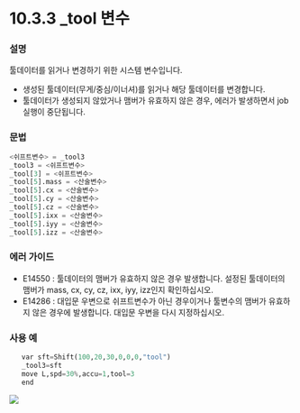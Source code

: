 ﻿# 10.3.3 _tool 변수

### 설명

툴데이터를 읽거나 변경하기 위한 시스템 변수입니다.   

- 생성된 툴데이터(무게/중심/이너셔)를 읽거나 해당 툴데이터를 변경합니다.
- 툴데이터가 생성되지 않았거나 맴버가 유효하지 않은 경우, 에러가 발생하면서 job 실행이 중단됩니다.


### 문법

```python
<쉬프트변수> = _tool3
_tool3 = <쉬프트변수>
_tool[3] = <쉬프트변수>
_tool[5].mass = <산술변수>
_tool[5].cx = <산술변수>
_tool[5].cy = <산술변수>
_tool[5].cz = <산술변수>
_tool[5].ixx = <산술변수>
_tool[5].iyy = <산술변수>
_tool[5].izz = <산술변수>
```


### 에러 가이드

- E14550 : 툴데이터의 맴버가 유효하지 않은 경우 발생합니다. 설정된 툴데이터의 맴버가 mass, cx, cy, cz, ixx, iyy, izz인지 확인하십시오.
- E14286 : 대입문 우변으로 쉬프트변수가 아닌 경우이거나 툴변수의 맴버가 유효하지 않은 경우에 발생합니다. 대입문 우변을 다시 지정하십시오.


### 사용 예

```python
   var sft=Shift(100,20,30,0,0,0,"tool")
   _tool3=sft
   move L,spd=30%,accu=1,tool=3
   end
```

![](../../_assets/_tool.png)

